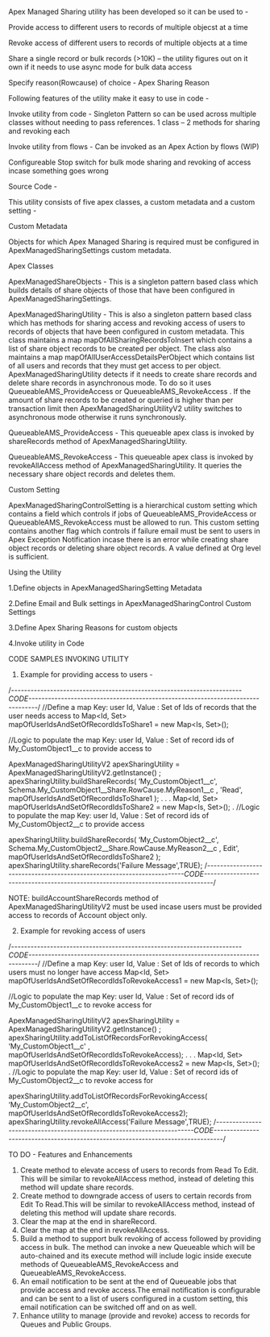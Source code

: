 Apex Managed Sharing utility has been developed so it can be used to -

  Provide access to different users to records of multiple objecst at a time

  Revoke access of different users to records of multiple objects at a time

  Share a single record or bulk records (>10K) – the utility figures out on it own if it needs to use async mode for bulk data access

  Specify reason(Rowcause) of choice - Apex Sharing Reason

Following features of the utility make it easy to use in code -

  Invoke utility from code - Singleton Pattern so can be used across multiple classes without needing to pass references. 1 class – 2 methods for sharing and revoking each

  Invoke utility from flows - Can be invoked as an Apex Action by flows (WIP)

  Configureable Stop switch for bulk mode sharing and revoking of access incase something goes wrong

Source Code - 

  This utility consists of five apex classes, a custom metadata and a custom setting - 

Custom Metadata

  Objects for which Apex Managed Sharing is required must be configured in ApexManagedSharingSettings custom metadata.

Apex Classes

  ApexManagedShareObjects - This is a singleton pattern based class which builds details of share objects of those that have been configured in ApexManagedSharingSettings.

  ApexManagedSharingUtility - This is also a singleton pattern based class which has methods for sharing access and revoking access of users to records of objects that have been configured in custom metadata. This class maintains a map mapOfAllSharingRecordsToInsert which contains a list of share object records to be created per object. The class also maintains a map mapOfAllUserAccessDetailsPerObject which contains list of all users and records that they must get access to per object. ApexManagedSharingUtility detects if it needs to create share records and delete share records in asynchronous mode. To do so it uses QueueableAMS_ProvideAccess or QueueableAMS_RevokeAccess .  If the amount of share records to be created or queried is higher than per transaction limit then ApexManagedSharingUtilityV2  utility switches to asynchronous mode otherwise it runs synchronously.

  QueueableAMS_ProvideAccess - This queueable apex class is invoked by shareRecords method of ApexManagedSharingUtility. 

  QueueableAMS_RevokeAccess - This queueable apex class is invoked by revokeAllAccess method of ApexManagedSharingUtility. It queries the necessary share object records and deletes them.


Custom Setting

ApexManagedSharingControlSetting is a hierarchical custom setting which contains a field which controls if jobs of QueueableAMS_ProvideAccess  or QueueableAMS_RevokeAccess must be allowed to run. This custom setting contains another flag which controls if failure email must be sent to users in Apex Exception Notification incase there is an error while creating share object records or deleting share object records. A value defined at Org level is sufficient.


Using the Utility

1.Define objects in ApexManagedSharingSetting Metadata

2.Define Email and Bulk settings in ApexManagedSharingControl Custom Settings

3.Define Apex Sharing Reasons for custom objects

4.Invoke utility in Code


CODE SAMPLES INVOKING UTILITY

1. Example for providing access to users -

/*-----------------------------------------------------------------------CODE--------------------------------------------------------------------------------*/
//Define a map Key: user Id, Value : Set of Ids of records that the user needs access to
Map<Id, Set<Id>> mapOfUserIdsAndSetOfRecordIdsToShare1 = new Map<Is, Set<Id>>();

//Logic to populate the map Key: user Id, Value : Set of record ids of My_CustomObject1__c to provide access to

ApexManagedSharingUtilityV2 apexSharingUtility = ApexManagedSharingUtilityV2.getInstance() ;
apexSharingUtility.buildShareRecords( ‘My_CustomObject1__c', Schema.My_CustomObject1__Share.RowCause.MyReason1__c , 'Read', mapOfUserIdsAndSetOfRecordIdsToShare1 );
.
.
.
Map<Id, Set<Id>> mapOfUserIdsAndSetOfRecordIdsToShare2 = new Map<Is, Set<Id>>();
. //Logic to populate the map Key: user Id, Value : Set of record ids of My_CustomObject2__c to provide access

apexSharingUtility.buildShareRecords( ‘My_CustomObject2__c', Schema.My_CustomObject2__Share.RowCause.MyReason2__c , Edit', mapOfUserIdsAndSetOfRecordIdsToShare2 );
apexSharingUtility.shareRecords('Failure Message',TRUE);
/*-----------------------------------------------------------------------CODE--------------------------------------------------------------------------------*/

NOTE:  buildAccountShareRecords method of ApexManagedSharingUtilityV2 must be used incase users must be provided access to records of Account object only.

2. Example for revoking access of users

/*-----------------------------------------------------------------------CODE--------------------------------------------------------------------------------*/
//Define a map Key: user Id, Value : Set of Ids of records to which users must no longer have access
Map<Id, Set<Id>> mapOfUserIdsAndSetOfRecordIdsToRevokeAccess1 = new Map<Is, Set<Id>>();

//Logic to populate the map Key: user Id, Value : Set of record ids of My_CustomObject1__c to revoke access for

ApexManagedSharingUtilityV2 apexSharingUtility = ApexManagedSharingUtilityV2.getInstance() ;
apexSharingUtility.addToListOfRecordsForRevokingAccess( ‘My_CustomObject1__c' , mapOfUserIdsAndSetOfRecordIdsToRevokeAccess);
.
.
.
Map<Id, Set<Id>> mapOfUserIdsAndSetOfRecordIdsToRevokeAccess2 = new Map<Is, Set<Id>>();
. //Logic to populate the map Key: user Id, Value : Set of record ids of My_CustomObject2__c to revoke access for

apexSharingUtility.addToListOfRecordsForRevokingAccess( ‘My_CustomObject2__c', mapOfUserIdsAndSetOfRecordIdsToRevokeAccess2);
apexSharingUtility.revokeAllAccess('Failure Message',TRUE);
/*-----------------------------------------------------------------------CODE--------------------------------------------------------------------------------*/

TO DO - Features and Enhancements 
1. Create method to elevate access of users to records from Read To Edit. This will be similar to revokeAllAccess method, instead of deleting this method will update share records.
2. Create method to downgrade access of users to certain records from Edit To Read.This will be similar to revokeAllAccess method, instead of deleting this method will update share records.
3. Clear the map at the end in shareRecord.
4. Clear the map at the end in revokeAllAccess.
5. Build a method to support bulk revoking of access followed by providing access in bulk. The method can invoke a new Queueable which will be auto-chained and its execute method will include logic inside execute methods of QueueableAMS_RevokeAccess and QueueableAMS_RevokeAccess.
6. An email notification to be sent at the end of Queueable jobs that provide access and revoke access.The email notification is configurable and can be sent to a list of users configured in a custom setting, this email notification can be switched off and on as well.
7. Enhance utility to manage (provide and revoke) access to records for Queues and Public Groups.
